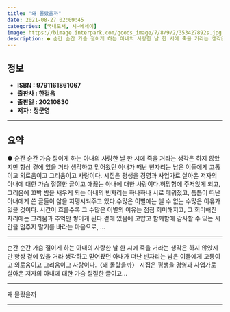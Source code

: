 ```yaml
---
title: "왜 몰랐을까"
date: 2021-08-27 02:09:45
categories: [국내도서, 시-에세이]
image: https://bimage.interpark.com/goods_image/7/8/9/2/353427892s.jpg
description: ● 순간 순간 가슴 절이게 하는 아내의 사랑한 날 한 시에 죽을 거라는 생각은 하지 않았지만 항상 곁에 있을 거라 생각하고 믿어왔던 아내가 떠난 빈자리는 남은 이들에게 고통이고 외로움이고 그리움이고 사랑이다. 시집은 평생을 경영과 사업가로 살아온 저자의 아내에 대한 가슴 절절한 글이고
---
```


## **정보**

- **ISBN : 9791161861067**
- **출판사 : 한걸음**
- **출판일 : 20210830**
- **저자 : 정군영**

------



## **요약**

●  순간 순간 가슴 절이게 하는 아내의 사랑한 날 한 시에 죽을 거라는 생각은 하지 않았지만 항상 곁에 있을 거라 생각하고 믿어왔던 아내가 떠난 빈자리는 남은 이들에게 고통이고 외로움이고 그리움이고 사랑이다. 시집은 평생을 경영과 사업가로 살아온 저자의 아내에 대한 가슴 절절한 글이고 애끓는 아내에 대한 사랑이다.허망함에 주저앉게 되고, 그리움에 꼬박 밤을 새우게 되는 아내의 빈자리는 하나하나 시로 메워졌고, 틈틈이 떠난 아내에게 쓴 글들이 삶을 지탱시켜주고 있다.수많은 이별에는 셀 수 없는 수많은 이유가 있을 것이다. 시간이 흐를수록 그 수많은 이별의 이유는 점점 희미해지고, 그 희미해진 자리에는 그리움과 추억만 쌓이게 된다.곁에 있음에 고맙고 함께함에 감사할 수 있는 시간을 멈추지 말기를 바라는 마음으로, ...

------

순간 순간 가슴 절이게 하는 아내의 사랑한 날 한 시에 죽을 거라는 생각은 하지 않았지만 항상 곁에 있을 거라 생각하고 믿어왔던 아내가 떠난 빈자리는 남은 이들에게 고통이고 외로움이고 그리움이고 사랑이다.〈왜 몰랐을까〉 시집은 평생을 경영과 사업가로 살아온 저자의 아내에 대한 가슴 절절한 글이고... 

------


왜 몰랐을까 

------


